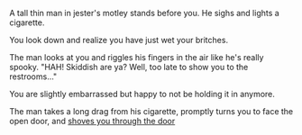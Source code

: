 A tall thin man in jester's motley stands before you. He sighs and lights a cigarette.

You look down and realize you have just wet your britches.  

The man looks at you and riggles his fingers in the air like he's really spooky. "HAH! Skiddish are ya? Well, too late to show you to the restrooms..."

You are slightly embarrassed but happy to not be holding it in anymore.

The man takes a long drag from his cigarette, promptly turns you to face the open door, and [shoves you through the door](../lego-world/lego-world.md)
 